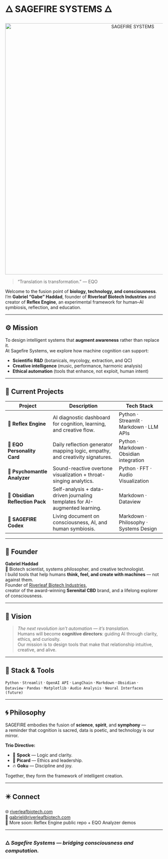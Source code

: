 # 🜂 SAGEFIRE SYSTEMS 🜂
<p align="center">
  <img src="https://github.com/SagefireSystems/SagefireSystems/blob/main/SAGEFIRE_SYSTEMS_Banner_v2.png" width="800" alt="SAGEFIRE SYSTEMS">
</p>

> “Translation is transformation.” — EQO

Welcome to the fusion point of **biology, technology, and consciousness**.  
I’m **Gabriel “Gabe” Haddad**, founder of **Riverleaf Biotech Industries** and creator of **Reflex Engine**, an experimental framework for human–AI symbiosis, reflection, and education.

---

## ⚙️ Mission
To design intelligent systems that **augment awareness** rather than replace it.  
At Sagefire Systems, we explore how machine cognition can support:
- **Scientific R&D** (botanicals, mycology, extraction, and QC)
- **Creative intelligence** (music, performance, harmonic analysis)
- **Ethical automation** (tools that enhance, not exploit, human intent)

---

## 🧠 Current Projects

| Project | Description | Tech Stack |
|----------|--------------|-------------|
| 🔹 **Reflex Engine** | AI diagnostic dashboard for cognition, learning, and creative flow. | Python · Streamlit · Markdown · LLM APIs |
| 🔹 **EQO Personality Card** | Daily reflection generator mapping logic, empathy, and creativity signatures. | Python · Markdown · Obsidian integration |
| 🔹 **Psychomantle Analyzer** | Sound-reactive overtone visualization + throat-singing analytics. | Python · FFT · Audio Visualization |
| 🔹 **Obsidian Reflection Pack** | Self-analysis + data-driven journaling templates for AI-augmented learning. | Markdown · Dataview |
| 🔹 **SAGEFIRE Codex** | Living document on consciousness, AI, and human symbiosis. | Markdown · Philosophy · Systems Design |

---

## 🌱 Founder
**Gabriel Haddad**  
🧪 Biotech scientist, systems philosopher, and creative technologist.  
I build tools that help humans **think, feel, and create with machines** — not against them.  
Founder of [Riverleaf Biotech Industries](https://riverleafbiotech.com),  
creator of the award-winning **Serenital CBD** brand, and a lifelong explorer of consciousness.

---

## 🧩 Vision
> *The next revolution isn’t automation — it’s translation.*  
Humans will become **cognitive directors**: guiding AI through clarity, ethics, and curiosity.  
Our mission is to design tools that make that relationship intuitive, creative, and alive.

---

## 🔬 Stack & Tools
`Python` · `Streamlit` · `OpenAI API` · `LangChain` · `Markdown` · `Obsidian` ·  
`Dataview` · `Pandas` · `Matplotlib` · `Audio Analysis` · `Neural Interfaces (future)`

---

## 🌀 Philosophy
SAGEFIRE embodies the fusion of **science**, **spirit**, and **symphony** —  
a reminder that cognition is sacred, data is poetic, and technology is our mirror.  

**Trio Directive:**
- 🖖 **Spock** — Logic and clarity.  
- 🫡 **Picard** — Ethics and leadership.  
- 🔥 **Goku** — Discipline and joy.  

Together, they form the framework of intelligent creation.

---

## ✴️ Connect
🌐 [riverleafbiotech.com](https://riverleafbiotech.com)  
📧 gabriel@riverleafbiotech.com  
🧩 More soon: Reflex Engine public repo + EQO Analyzer demos  

---

### 🜂 *Sagefire Systems — bridging consciousness and computation.*
